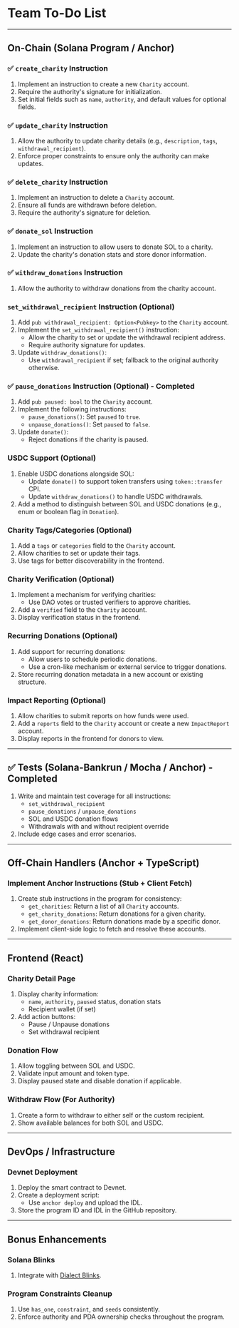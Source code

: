 # Team To-Do List

---

## On-Chain (Solana Program / Anchor)

### ✅ `create_charity` Instruction

1. Implement an instruction to create a new `Charity` account.
2. Require the authority's signature for initialization.
3. Set initial fields such as `name`, `authority`, and default values for optional fields.

### ✅ `update_charity` Instruction

1. Allow the authority to update charity details (e.g., `description`, `tags`, `withdrawal_recipient`).
2. Enforce proper constraints to ensure only the authority can make updates.

### ✅ `delete_charity` Instruction

1. Implement an instruction to delete a `Charity` account.
2. Ensure all funds are withdrawn before deletion.
3. Require the authority's signature for deletion.

### ✅ `donate_sol` Instruction

1. Implement an instruction to allow users to donate SOL to a charity.
2. Update the charity's donation stats and store donor information.

### ✅ `withdraw_donations` Instruction

1. Allow the authority to withdraw donations from the charity account.

### `set_withdrawal_recipient` Instruction (Optional)

1. Add `pub withdrawal_recipient: Option<Pubkey>` to the `Charity` account.
2. Implement the `set_withdrawal_recipient()` instruction:
   - Allow the charity to set or update the withdrawal recipient address.
   - Require authority signature for updates.
3. Update `withdraw_donations()`:
   - Use `withdrawal_recipient` if set; fallback to the original authority otherwise.

### ✅ `pause_donations` Instruction (Optional) - Completed

1. Add `pub paused: bool` to the `Charity` account.
2. Implement the following instructions:
   - `pause_donations()`: Set `paused` to `true`.
   - `unpause_donations()`: Set `paused` to `false`.
3. Update `donate()`:
   - Reject donations if the charity is paused.

### USDC Support (Optional)

1. Enable USDC donations alongside SOL:
   - Update `donate()` to support token transfers using `token::transfer` CPI.
   - Update `withdraw_donations()` to handle USDC withdrawals.
2. Add a method to distinguish between SOL and USDC donations (e.g., enum or boolean flag in `Donation`).

### Charity Tags/Categories (Optional)

1. Add a `tags` or `categories` field to the `Charity` account.
2. Allow charities to set or update their tags.
3. Use tags for better discoverability in the frontend.

### Charity Verification (Optional)

1. Implement a mechanism for verifying charities:
   - Use DAO votes or trusted verifiers to approve charities.
2. Add a `verified` field to the `Charity` account.
3. Display verification status in the frontend.

### Recurring Donations (Optional)

1. Add support for recurring donations:
   - Allow users to schedule periodic donations.
   - Use a cron-like mechanism or external service to trigger donations.
2. Store recurring donation metadata in a new account or existing structure.

### Impact Reporting (Optional)

1. Allow charities to submit reports on how funds were used.
2. Add a `reports` field to the `Charity` account or create a new `ImpactReport` account.
3. Display reports in the frontend for donors to view.

---

## ✅ Tests (Solana-Bankrun / Mocha / Anchor) - Completed

1. Write and maintain test coverage for all instructions:
   - `set_withdrawal_recipient`
   - `pause_donations` / `unpause_donations`
   - SOL and USDC donation flows
   - Withdrawals with and without recipient override
2. Include edge cases and error scenarios.

---

## Off-Chain Handlers (Anchor + TypeScript)

### Implement Anchor Instructions (Stub + Client Fetch)

1. Create stub instructions in the program for consistency:
   - `get_charities`: Return a list of all `Charity` accounts.
   - `get_charity_donations`: Return donations for a given charity.
   - `get_donor_donations`: Return donations made by a specific donor.
2. Implement client-side logic to fetch and resolve these accounts.

---

## Frontend (React)

### Charity Detail Page

1. Display charity information:
   - `name`, `authority`, `paused` status, donation stats
   - Recipient wallet (if set)
2. Add action buttons:
   - Pause / Unpause donations
   - Set withdrawal recipient

### Donation Flow

1. Allow toggling between SOL and USDC.
2. Validate input amount and token type.
3. Display paused state and disable donation if applicable.

### Withdraw Flow (For Authority)

1. Create a form to withdraw to either self or the custom recipient.
2. Show available balances for both SOL and USDC.

---

## DevOps / Infrastructure

### Devnet Deployment

1. Deploy the smart contract to Devnet.
2. Create a deployment script:
   - Use `anchor deploy` and upload the IDL.
3. Store the program ID and IDL in the GitHub repository.

---

## Bonus Enhancements

### Solana Blinks

1. Integrate with [Dialect Blinks](https://docs.dialect.to).

### Program Constraints Cleanup

1. Use `has_one`, `constraint`, and `seeds` consistently.
2. Enforce authority and PDA ownership checks throughout the program.
